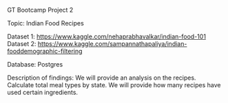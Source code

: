 GT Bootcamp
Project 2

Topic:  Indian Food Recipes

Dataset 1: https://www.kaggle.com/nehaprabhavalkar/indian-food-101 
Dataset 2: https://www.kaggle.com/sampannathapaliya/indian-fooddemographic-filtering 

Database:  Postgres  

Description of findings:
We will provide an analysis on the recipes.  
Calculate total meal types by state.
We will provide how many recipes have used certain ingredients.  
